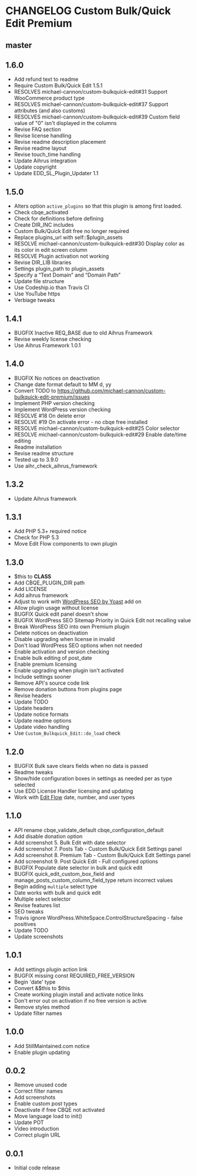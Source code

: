 # CHANGELOG Custom Bulk/Quick Edit Premium

## master

## 1.6.0
* Add refund text to readme
* Require Custom Bulk/Quick Edit 1.5.1
* RESOLVES michael-cannon/custom-bulkquick-edit#31 Support WooCommerce product type
* RESOLVES michael-cannon/custom-bulkquick-edit#37 Support attributes (and also customs)
* RESOLVES michael-cannon/custom-bulkquick-edit#39 Custom field value of "0" isn't displayed in the columns
* Revise FAQ section
* Revise license handling
* Revise readme description placement
* Revise readme layout
* Revise touch_time handling
* Update Aihrus integration
* Update copyright
* Update EDD_SL_Plugin_Updater 1.1

## 1.5.0
* Alters option `active_plugins` so that this plugin is among first loaded.
* Check cbqe_activated
* Check for definitions before defining
* Create DIR_INC includes
* Custom Bulk/Quick Edit free no longer required
* Replace plugins_url with self::$plugin_assets
* RESOLVE michael-cannon/custom-bulkquick-edit#30 Display color as its color in edit screen column
* RESOLVE Plugin activation not working
* Revise DIR_LIB libraries
* Settings plugin_path to plugin_assets
* Specify a “Text Domain” and “Domain Path”
* Update file structure
* Use Codeship.io than Travis CI
* Use YouTube https
* Verbiage tweaks

## 1.4.1
* BUGFIX Inactive REQ_BASE due to old Aihrus Framework
* Revise weekly license checking
* Use Aihrus Framework 1.0.1

## 1.4.0
* BUGFIX No notices on deactivation
* Change date format default to MM d, yy
* Convert TODO to https://github.com/michael-cannon/custom-bulkquick-edit-premium/issues
* Implement PHP version checking
* Implement WordPress version checking
* RESOLVE #18 On delete error
* RESOLVE #19 On activate error - no cbqe free installed
* RESOLVE michael-cannon/custom-bulkquick-edit#25 Color selector
* RESOLVE michael-cannon/custom-bulkquick-edit#29 Enable date/time editing
* Readme installation
* Revise readme structure
* Tested up to 3.9.0
* Use aihr_check_aihrus_framework

## 1.3.2
* Update Aihrus framework

## 1.3.1
* Add PHP 5.3+ required notice
* Check for PHP 5.3
* Move Edit Flow components to own plugin

## 1.3.0
* $this to __CLASS__
* Add CBQE_PLUGIN_DIR path
* Add LICENSE
* Add aihrus framework
* Adjust to work with [WordPress SEO by Yoast](http://wordpress.org/support/topic/wp-seo-by-yoast-1) add on
* Allow plugin usage without license
* BUGFIX Quick edit panel doesn't show
* BUGFIX WordPress SEO Sitemap Priority in Quick Edit not recalling value
* Break WordPress SEO into own Premium plugin
* Delete notices on deactivation
* Disable upgrading when license in invalid
* Don't load WordPress SEO options when not needed
* Enable activation and version checking
* Enable bulk editing of post_date
* Enable premium licensing
* Enable upgrading when plugin isn't activated
* Include settings sooner
* Remove API's source code link
* Remove donation buttons from plugins page
* Revise headers
* Update TODO
* Update headers
* Update notice formats
* Update readme options
* Update video handling
* Use `Custom_Bulkquick_Edit::do_load` check

## 1.2.0
* BUGFIX Bulk save clears fields when no data is passed
* Readme tweaks
* Show/hide configuration boxes in settings as needed per as type selected
* Use EDD License Handler licensing and updating
* Work with [Edit Flow](http://wordpress.org/plugins/edit-flow/) date, number, and user types

## 1.1.0
* API rename cbqe_validate_default cbqe_configuration_default
* Add disable donation option
* Add screenshot 5. Bulk Edit with date selector
* Add screenshot 7. Posts Tab - Custom Bulk/Quick Edit Settings panel
* Add screenshot 8. Premium Tab - Custom Bulk/Quick Edit Settings panel
* Add screenshot 9. Post Quick Edit - Full configured options
* BUGFIX Populate date selector in bulk and quick edit
* BUGFIX quick_edit_custom_box_field and manage_posts_custom_column_field_type return incorrect values
* Begin adding `multiple` select type
* Date works with bulk and quick edit
* Multiple select selector
* Revise features list
* SEO tweaks
* Travis ignore WordPress.WhiteSpace.ControlStructureSpacing - false positives
* Update TODO
* Update screenshots

## 1.0.1
* Add settings plugin action link
* BUGFIX missing const REQUIRED_FREE_VERSION
* Begin 'date' type
* Convert &$this to $this
* Create working plugin install and activate notice links
* Don't error out on activation if no free version is active
* Remove styles method
* Update filter names

## 1.0.0
* Add StillMaintained.com notice
* Enable plugin updating

## 0.0.2
* Remove unused code
* Correct filter names
* Add screenshots
* Enable custom post types
* Deactivate if free CBQE not activated
* Move language load to init()
* Update POT
* Video introduction
* Correct plugin URL

## 0.0.1
* Initial code release 